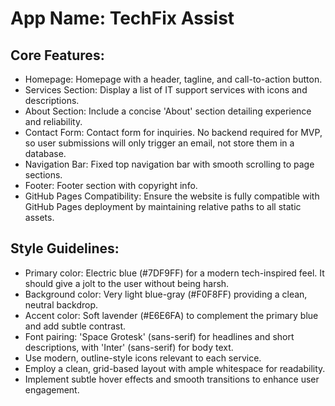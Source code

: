 # **App Name**: TechFix Assist

## Core Features:

- Homepage: Homepage with a header, tagline, and call-to-action button.
- Services Section: Display a list of IT support services with icons and descriptions.
- About Section: Include a concise 'About' section detailing experience and reliability.
- Contact Form: Contact form for inquiries. No backend required for MVP, so user submissions will only trigger an email, not store them in a database.
- Navigation Bar: Fixed top navigation bar with smooth scrolling to page sections.
- Footer: Footer section with copyright info.
- GitHub Pages Compatibility: Ensure the website is fully compatible with GitHub Pages deployment by maintaining relative paths to all static assets.

## Style Guidelines:

- Primary color: Electric blue (#7DF9FF) for a modern tech-inspired feel. It should give a jolt to the user without being harsh.
- Background color: Very light blue-gray (#F0F8FF) providing a clean, neutral backdrop.
- Accent color: Soft lavender (#E6E6FA) to complement the primary blue and add subtle contrast.
- Font pairing: 'Space Grotesk' (sans-serif) for headlines and short descriptions, with 'Inter' (sans-serif) for body text.
- Use modern, outline-style icons relevant to each service.
- Employ a clean, grid-based layout with ample whitespace for readability.
- Implement subtle hover effects and smooth transitions to enhance user engagement.